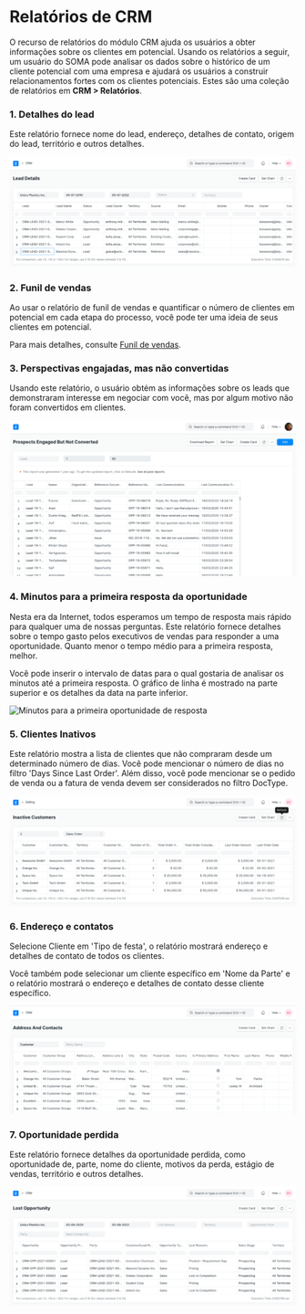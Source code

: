 # Relatórios de CRM


O recurso de relatórios do módulo CRM ajuda os usuários a obter informações sobre os clientes em potencial. Usando os relatórios a seguir, um usuário do SOMA pode analisar os dados sobre o histórico de um cliente potencial com uma empresa e ajudará os usuários a construir relacionamentos fortes com os clientes potenciais. Estes são uma coleção de relatórios em **CRM > Relatórios**.


### 1. Detalhes do lead


Este relatório fornece nome do lead, endereço, detalhes de contato, origem do lead, território e outros detalhes.


![Relatório de detalhes do lead](/files/lead-details.png)


### 2. Funil de vendas


Ao usar o relatório de funil de vendas e quantificar o número de clientes em potencial em cada etapa do processo, você pode ter uma ideia de seus clientes em potencial.


Para mais detalhes, consulte [Funil de vendas](/docs/pt/CRM/articles/sales_funnel).


### 3. Perspectivas engajadas, mas não convertidas


Usando este relatório, o usuário obtém as informações sobre os leads que demonstraram interesse em negociar com você, mas por algum motivo não foram convertidos em clientes.


![Prospects envolvidos, mas não convertidos](/files/prospects-engaged-but-not-converted.png)


### 4. Minutos para a primeira resposta da oportunidade


Nesta era da Internet, todos esperamos um tempo de resposta mais rápido para qualquer uma de nossas perguntas. Este relatório fornece detalhes sobre o tempo gasto pelos executivos de vendas para responder a uma oportunidade. Quanto menor o tempo médio para a primeira resposta, melhor.


Você pode inserir o intervalo de datas para o qual gostaria de analisar os minutos até a primeira resposta. O gráfico de linha é mostrado na parte superior e os detalhes da data na parte inferior.


![Minutos para a primeira oportunidade de resposta](/docs/v13/assets/img/crm/report/minutes_to_first_response.png)


### 5. Clientes Inativos


Este relatório mostra a lista de clientes que não compraram desde um determinado número de dias. Você pode mencionar o número de dias no filtro 'Days Since Last Order'. Além disso, você pode mencionar se o pedido de venda ou a fatura de venda devem ser considerados no filtro DocType.


![Clientes inativos](/files/inactive-customers.png)


### 6. Endereço e contatos


Selecione Cliente em 'Tipo de festa', o relatório mostrará endereço e detalhes de contato de todos os clientes.


Você também pode selecionar um cliente específico em 'Nome da Parte' e o relatório mostrará o endereço e detalhes de contato desse cliente específico.


![Relatório de endereços e contatos](/files/address-and-contacts.png)


### 7. Oportunidade perdida


Este relatório fornece detalhes da oportunidade perdida, como oportunidade de, parte, nome do cliente, motivos da perda, estágio de vendas, território e outros detalhes.


![Lost Opportunity](/files/lost-opportunity.png)

